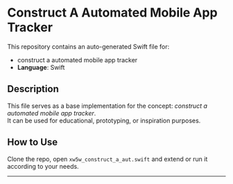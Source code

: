 # Construct A Automated Mobile App Tracker

This repository contains an auto-generated Swift file for:

- construct a automated mobile app tracker
- **Language**: Swift

## Description

This file serves as a base implementation for the concept: *construct a automated mobile app tracker*.  
It can be used for educational, prototyping, or inspiration purposes.

## How to Use

Clone the repo, open `xw5w_construct_a_aut.swift` and extend or run it according to your needs.

---


